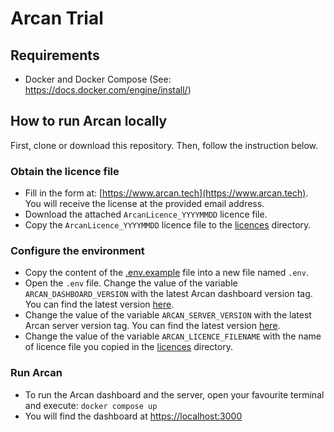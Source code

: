 # Arcan Trial

## Requirements
- Docker and Docker Compose (See: https://docs.docker.com/engine/install/)

## How to run Arcan locally
First, clone or download this repository. Then, follow the instruction below.

### Obtain the licence file
- Fill in the form at: [https://www.arcan.tech](https://www.arcan.tech). You will receive the license at the provided email address.
- Download the attached `ArcanLicence_YYYYMMDD` licence file.
- Copy the `ArcanLicence_YYYYMMDD` licence file to the [licences](./licences) directory.

### Configure the environment
- Copy the content of the [.env.example](./.env.example) file into a new file named `.env`.
- Open the `.env` file. Change the value of the variable `ARCAN_DASHBOARD_VERSION` with the latest Arcan dashboard version tag. You can find the latest version [here](https://github.com/Arcan-Tech/arcan-2/pkgs/container/arcan-dashboard-trial).
- Change the value of the variable `ARCAN_SERVER_VERSION` with the latest Arcan server version tag. You can find the latest version [here](https://github.com/Arcan-Tech/arcan-2/pkgs/container/arcan-server-trial).
- Change the value of the variable `ARCAN_LICENCE_FILENAME` with the name of licence file you copied in the [licences](./licences) directory.

### Run Arcan
- To run the Arcan dashboard and the server, open your favourite terminal and execute: `docker compose up`
- You will find the dashboard at [https://localhost:3000](https://localhost:3000)

